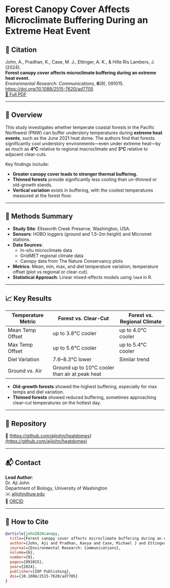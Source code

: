 
# Forest Canopy Cover Affects Microclimate Buffering During an Extreme Heat Event

## 📄 Citation  
John, A., Pradhan, K., Case, M. J., Ettinger, A. K., & Hille Ris Lambers, J. (2024).  
**Forest canopy cover affects microclimate buffering during an extreme heat event.**  
*Environmental Research: Communications*, **6**(9), 091015.  
https://doi.org/10.1088/2515-7620/ad7705  
[📄 Full PDF](https://iopscience.iop.org/article/10.1088/2515-7620/ad7705/pdf)

---

## 🌲 Overview

This study investigates whether temperate coastal forests in the Pacific Northwest (PNW) can buffer understory temperatures during **extreme heat events**, such as the June 2021 heat dome. The authors find that forests significantly cool understory environments—even under extreme heat—by as much as **4°C** relative to regional macroclimate and **3°C** relative to adjacent clear-cuts.

Key findings include:
- **Greater canopy cover leads to stronger thermal buffering.**
- **Thinned forests** provide significantly less cooling than un-thinned or old-growth stands.
- **Vertical variation** exists in buffering, with the coolest temperatures measured at the forest floor.

---

## 🧪 Methods Summary

- **Study Site**: Ellsworth Creek Preserve, Washington, USA.
- **Sensors**: HOBO loggers (ground and 1.5–2m height) and Micromet stations.
- **Data Sources**:  
  - In-situ microclimate data  
  - GridMET regional climate data  
  - Canopy data from The Nature Conservancy plots
- **Metrics**: Mean, min, max, and diel temperature variation; temperature offset (plot vs regional or clear-cut).
- **Statistical Approach**: Linear mixed-effects models using `lme4` in R.

---

## 📈 Key Results

| Temperature Metric | Forest vs. Clear-Cut | Forest vs. Regional Climate |
|--------------------|----------------------|-----------------------------|
| Mean Temp Offset   | up to 3.8°C cooler   | up to 4.0°C cooler          |
| Max Temp Offset    | up to 5.6°C cooler   | up to 5.4°C cooler          |
| Diel Variation     | 7.6–8.3°C lower      | Similar trend               |
| Ground vs. Air     | Ground up to 10°C cooler than air at peak heat |

- **Old-growth forests** showed the highest buffering, especially for max temps and diel variation.
- **Thinned forests** showed reduced buffering, sometimes approaching clear-cut temperatures on the hottest day.

---

## 📁 Repository 

🔗 [https://github.com/ajijohn/heatdomes](https://github.com/ajijohn/heatdomes)

---

## 📬 Contact

**Lead Author**:  
Dr. Aji John  
Department of Biology, University of Washington  
✉️ [ajijohn@uw.edu](mailto:ajijohn@uw.edu)  
🔗 [ORCID](https://orcid.org/0000-0002-4401-1401)

---

## 🧾 How to Cite

```bibtex
@article{john2024canopy,
  title={Forest canopy cover affects microclimate buffering during an extreme heat event},
  author={John, Aji and Pradhan, Kavya and Case, Michael J and Ettinger, Ailene K and Hille Ris Lambers, Janneke},
  journal={Environmental Research: Communications},
  volume={6},
  number={9},
  pages={091015},
  year={2024},
  publisher={IOP Publishing},
  doi={10.1088/2515-7620/ad7705}
}
```
